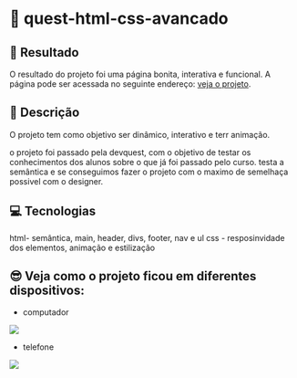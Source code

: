 # 🚀 quest-html-css-avancado

## 🔗 Resultado

O resultado do projeto foi uma página bonita, interativa e funcional.
A página pode ser acessada no seguinte endereço: [veja o projeto](https://quest-html-css-avacado.vercel.app/).

## 📝 Descrição

O projeto tem como objetivo ser dinâmico, interativo e terr animação.

o projeto foi passado pela devquest, com o objetivo de testar os conhecimentos dos alunos sobre o que já foi passado pelo curso. testa a semântica e se conseguimos fazer o projeto com o maximo de semelhaça possivel com o designer.

## 💻 Tecnologias

html- semântica, main, header, divs, footer, nav e ul
css - resposinvidade dos elementos, animação e estilização


## 😎 Veja como o projeto ficou em diferentes dispositivos:

- computador
  
![](src/images/capturas-tela/versão-descktop.png)

- telefone

![](src/images/capturas-tela/versão-mobile.png)
